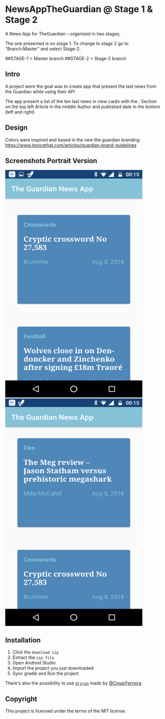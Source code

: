 # NewsAppTheGuardian @ Stage 1 & Stage 2
A News App for TheGuardian – organized in two stages,

The one presented is on stage 1. To change to stage 2 go to “Branch:Master” and select Stage-2.

##STAGE-1 = Master branch
##STAGE-2 = Stage-2 branch

## Intro
A project were the goal was to create app that present the last news from the Guardian while using their API

The app present a list of the ten last news in view cards with the :
Section on the top left
Article in the middle
Author and published date in the bottom (left and right)

## Design
Colors were inspired and based in the new the guardian branding
https://www.itsnicethat.com/articles/guardian-brand-guidelines

## **Screenshots Portrait Version**

<img src=" https://github.com/whybandre/NewsAppTheGuardian-Stage-1/blob/master/NewsAppTheGuardian-preview-1.png" 
data-canonical-src=" https://github.com/whybandre/NewsAppTheGuardian-Stage-1/blob/master/NewsAppTheGuardian-preview-1.png" 
width="440" height="727" /> 
<img src=" https://github.com/whybandre/NewsAppTheGuardian-Stage-1/blob/master/NewsAppTheGuardian-preview-2.png" 
data-canonical-src=" https://github.com/whybandre/NewsAppTheGuardian-Stage-1/blob/master/NewsAppTheGuardian-preview-2.png" 
width="440" height="727" /> 


<h2>Installation</h2>

1. Click the `download zip`
2. Extract the `zip file`
3. Open Android Studio
4. Import the project you just downloaded
5. Sync gradle and Run the project

There's also the possibility to use <a href="https://github.com/cesarferreira/dryrun" target="_blank">`dryrun`</a> made by <a href="https://github.com/cesarferreira" target="_blank">@CesarFerreira</a>

## Copyright
This project is licensed under the terms of the MIT license.
